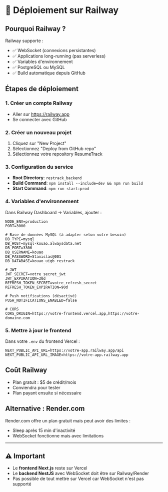 # 🚂 Déploiement sur Railway

## Pourquoi Railway ?

Railway supporte :
- ✅ WebSocket (connexions persistantes)
- ✅ Applications long-running (pas serverless)
- ✅ Variables d'environnement
- ✅ PostgreSQL ou MySQL
- ✅ Build automatique depuis GitHub

## Étapes de déploiement

### 1. Créer un compte Railway
- Aller sur https://railway.app
- Se connecter avec GitHub

### 2. Créer un nouveau projet
1. Cliquez sur "New Project"
2. Sélectionnez "Deploy from GitHub repo"
3. Sélectionnez votre repository ResumeTrack

### 3. Configuration du service
- **Root Directory**: `restrack_backend`
- **Build Command**: `npm install --include=dev && npm run build`
- **Start Command**: `npm run start:prod`

### 4. Variables d'environnement
Dans Railway Dashboard → Variables, ajouter :

```env
NODE_ENV=production
PORT=3000

# Base de données MySQL (à adapter selon votre besoin)
DB_TYPE=mysql
DB_HOST=mysql-kouao.alwaysdata.net
DB_PORT=3306
DB_USERNAME=kouao
DB_PASSWORD=Stanislas@001
DB_DATABASE=kouao_uigb_restrack

# JWT
JWT_SECRET=votre_secret_jwt
JWT_EXPIRATION=30d
REFRESH_TOKEN_SECRET=votre_refresh_secret
REFRESH_TOKEN_EXPIRATION=90d

# Push notifications (désactivé)
PUSH_NOTIFICATIONS_ENABLED=false

# CORS
CORS_ORIGIN=https://votre-frontend.vercel.app,https://votre-domaine.com
```

### 5. Mettre à jour le frontend
Dans votre `.env` du frontend Vercel :

```env
NEXT_PUBLIC_API_URL=https://votre-app.railway.app/api
NEXT_PUBLIC_API_URL_IMAGE=https://votre-app.railway.app
```

## Coût Railway

- Plan gratuit : $5 de crédit/mois
- Conviendra pour tester
- Plan payant ensuite si nécessaire

## Alternative : Render.com

Render.com offre un plan gratuit mais peut avoir des limites :
- Sleep après 15 min d'inactivité
- WebSocket fonctionne mais avec limitations

---

## ⚠️ Important

- Le **frontend Next.js** reste sur Vercel
- Le **backend NestJS** avec WebSocket doit être sur Railway/Render
- Pas possible de tout mettre sur Vercel car WebSocket n'est pas supporté

